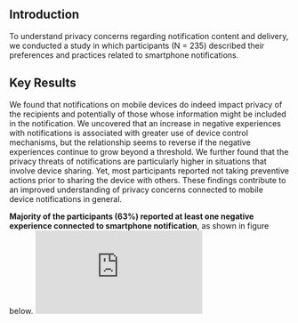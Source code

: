 ## Introduction
To understand privacy concerns regarding notification content and delivery, we conducted a study in which participants (N = 235) described their preferences and practices related to smartphone notifications. 


## Key Results
We found that notifications on mobile devices do indeed impact privacy of the recipients and potentially of those whose information might be included in the notification. We uncovered that an increase in negative experiences with notifications is associated with greater use of device control mechanisms, but the relationship seems to reverse if the negative experiences continue to grow beyond a threshold. We further found that the privacy threats of notifications are particularly higher in situations that involve device sharing. Yet, most participants reported not taking preventive actions prior to sharing the device with others. These findings contribute to an improved understanding of privacy concerns connected to mobile device notifications in general.

**Majority of the participants (63%) reported at least one negative experience connected to smartphone notification**, as shown in figure below.
![Instances of negative experience due to smartphone notifications](https://github.com/PriyankaVerma98/notifications/files/5994750/NegExp1.pdf "Negative exp")
